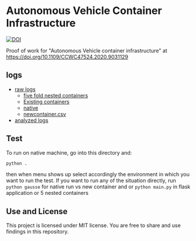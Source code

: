 # Autonomous Vehicle Container Infrastructure
[![DOI](https://zenodo.org/badge/216539298.svg)](https://zenodo.org/badge/latestdoi/216539298)

Proof of work for "Autonomous Vehicle container infrastructure" at https://doi.org/10.1109/CCWC47524.2020.9031129

## logs
- [raw logs](./log/)
    - [five fold nested containers](./log/5foldnested.csv)
    - [Existing containers](./log/existingcontainer.csv)
    - [native](./log/native.csv)
    - [newcontainer.csv](./log/newcontainer.csv)
- [analyzed logs](./log/analysisbook.xlsx)


## Test
To run on native machine, go into this directory and: 
```python
python . 
```
then when menu shows up select accordingly the environment in which you want to run the test.
If you want to run any of the situation directly, run `python gausse` for native run vs new container and or `python main.py` in flask application or 5 nested containers

## Use and License
This project is licensed under MIT license. You are free to share and use findings in this repository.
